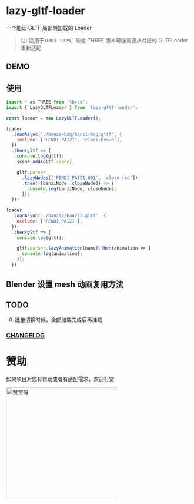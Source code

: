 # lazy-gltf-loader

一个能让 GLTF 局部懒加载的 Loader

> 注: 适用于`THREE R129`，较老 THREE 版本可能需要从对应的 GLTFLoader 重新适配

## DEMO



## 使用

```js
import * as THREE from 'three';
import { LazyGLTFLoader } from 'lazy-gltf-loader';

const loader = new LazyGLTFLoader();

loader
  .loadAsync('./banzi+bag/banzi+bag.gltf', {
    include: ['FENDI_PAIZI', 'close-brown'],
  })
  .then(gltf => {
    console.log(gltf);
    scene.add(gltf.scene);

    gltf.parser
      .lazyNodes(['FENDI_PAIZI.001', 'close-red'])
      .then(([banziNode, closeNode]) => {
        console.log(banziNode, closeNode);
      });
  });

loader
  .loadAsync('./banzi2/banzi2.gltf', {
    exclude: ['FENDI_PAIZI'],
  })
  .then(gltf => {
    console.log(gltf);

    gltf.parser.lazyAnimation(name).then(animation => {
      console.log(animation);
    });
  });
```

## Blender 设置 mesh 动画复用方法



## TODO

0. 批量切换时候，全部加载完成后再挂载

### [CHANGELOG](https://github.com/deepkolos/lazy-gltf-loader/blob/master/CHANGELOG.md)

# 赞助

如果项目对您有帮助或者有适配需求，欢迎打赏

<img src="https://upload-images.jianshu.io/upload_images/252050-d3d6bfdb1bb06ddd.png?imageMogr2/auto-orient/strip%7CimageView2/2/w/1240" alt="赞赏码" width="300">
